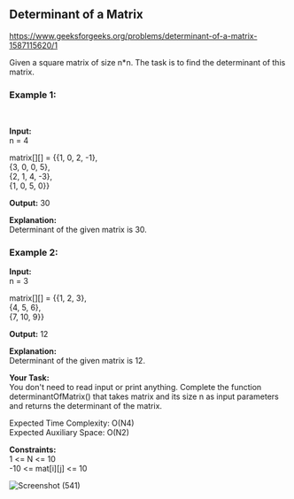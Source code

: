 <h2>Determinant of a Matrix</h2>

https://www.geeksforgeeks.org/problems/determinant-of-a-matrix-1587115620/1

Given a square matrix of size n*n. The task is to find the determinant of this matrix.

<h3>Example 1:</h3> <br>

**Input:** <br>
n = 4  <br>

matrix[][]  = {{1, 0, 2, -1},  <br>
              {3, 0, 0, 5},  <br>
              {2, 1, 4, -3},  <br>
              {1, 0, 5, 0}}  <br>
              
**Output:** 30  <br>

**Explanation:**  <br>
Determinant of the given matrix is 30.


<h3>Example 2:</h3>

**Input:**  <br>
n = 3

matrix[][] = {{1, 2, 3},  <br>
              {4, 5, 6},  <br>
              {7, 10, 9}}  <br>
              
**Output:** 12  <br>

**Explanation:**  <br>
Determinant of the given matrix is 12.


**Your Task:**   <br>
You don't need to read input or print anything. Complete the function determinantOfMatrix() that takes matrix and its size n as input parameters and returns the determinant of the matrix.  <br>

Expected Time Complexity: O(N4)  <br>
Expected Auxiliary Space: O(N2)  <br>

**Constraints:**  <br>
1 <= N <= 10  <br>
-10 <= mat[i][j] <= 10

![Screenshot (541)](https://github.com/shanvii/DSA-GFG-Coding-questions/assets/81086303/9cb64b3d-6f82-4295-878d-5e053cedecde)
